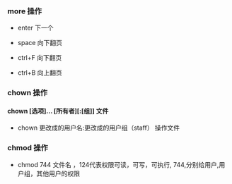 ### more 操作 

- enter 下一个

- space  向下翻页

- ctrl+F 向下翻页

- ctrl+B 向上翻页

### chown 操作

#### chown [选项]... [所有者][:[组]] 文件

- chown 更改成的用户名:更改成的用户组（staff） 操作文件
### chmod 操作

- chmod 744 文件名 ，124代表权限可读，可写，可执行, 744,分别给用户,用户组，其他用户的权限
